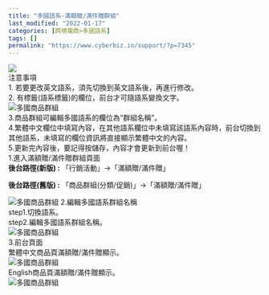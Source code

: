 ```yaml
---
title: "多國語系-滿額贈/滿件贈群組"
last_modified: "2022-01-17"
categories: [跨境電商>多國語系]
tags: []
permalink: "https://www.cyberbiz.io/support/?p=7345"
---
```


![](https://www.cyberbiz.io/support/wp-content/uploads/2021/08/多國版本圖.png)  
注意事項  
1\. 若要更改英文語系，須先切換到英文語系後，再進行修改。  
2\. 有標籤(語系標籤)的欄位，前台才可隨語系變換文字。  
![多國商品群組](https://www.cyberbiz.co/support/wp-content/uploads/2020/05/多國-商品群組01.png)  
3.商品群組可編輯多國語系的欄位為“群組名稱”。  
4.繁體中文欄位中填寫內容，在其他語系欄位中未填寫該語系內容時，前台切換到其他語系，未填寫的欄位資訊將直接顯示繁體中文的內容。  
5.更新完內容後，要記得按儲存，內容才會更新到前台喔！  
1.進入滿額贈/滿件贈群組頁面  
**後台路徑(新版) :** 「行銷活動」→「滿額贈/滿件贈」  

**後台路徑(舊版) :** 「商品群組(分類/促銷)」→「滿額贈/滿件贈」  

![多國商品群組](https://www.cyberbiz.co/support/wp-content/uploads/2020/05/多國-滿額贈群組01.png) 2.編輯多國語系群組名稱  
step1.切換語系。  
step2.編輯多國語系群組名稱。  
![多國商品群組](https://www.cyberbiz.co/support/wp-content/uploads/2020/05/多國-滿額贈群組02.png)  
3.前台頁面  
繁體中文商品頁滿額贈/滿件贈顯示。  
![多國商品群組](https://www.cyberbiz.co/support/wp-content/uploads/2020/05/多國-滿額贈群組03.png)  
English商品頁滿額贈/滿件贈顯示。  
![多國商品群組](https://www.cyberbiz.co/support/wp-content/uploads/2020/05/多國-滿額贈群組04.png)  

